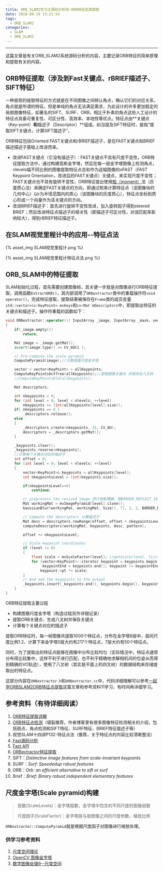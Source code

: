 ```yaml
---
title: ORB_SLAM2学习之源码分析四-ORB特征及其提取
date: 2018-08-19 13:21:54
tags: 
  - ORB_SLAM2
categories: 
  - SLAM
  - ORB_SLAM2
---
```


---

这篇文章是有关ORB_SLAM2系统源码分析的内容，主要记录ORB特征的简单原理和提取有关的内容。

<!--more--->

## ORB特征提取（涉及到Fast关键点、rBRIEF描述子、SIFT特征）

一种直观的提取特征的方式就是在不同图像之间辨认角点，确认它们的对应关系，角点就是所谓的特征。但是单纯的角点无法满足需求，为此设计的许多更加稳定的局部图像特征，如著名的SIFT、SURF、ORB，相比于朴素的角点这些人工设计的特征点具备可重复性、可区分性、高效率、本地性等优点。特征点由**关键点（Key-point）**和**描述子（Descriptor）**组成。如当提及SIFT特征时，是指“提取SIFT关键点，计算SIFT描述子”。

ORB特征包括Oriented FAST关键点和rBRIEF描述子，是在FAST关键点和BRIEF描述描述子基础上改进而来。

- 改进FAST关键点（它没有描述子）：FAST关键点不具有尺度不变性，ORB特征提取方法中，通过构建高斯金字塔，然后在每一层金字塔图像上检测角点，nlevels幅不同比例的图像提取特征点总和作为这幅图像的oFAST（FAST Keypoint Orientation，改进后的FAST关键点）关键点，来实现尺度不变性；FAST关键点也不具有旋转不变性，ORB特征提出使用[矩（moment）](https://www.cnblogs.com/ronny/p/3985810.html)法（灰度质心法）来确定FAST关键点的方向，即通过矩来计算特征点（该图像块的几何中心）以r为半径范围内的质心（该图像块的灰度质心），特征点坐标到质心形成一个向量作为该关键点的方向。
- 改进BRIEF描述子：首先进行旋转不变性改进，加入旋转因子得到steered BRIEF；然后改进特征点描述子的相关性（即描述子可区分性，对误匹配率影响较大），得到rBRIEF特征描述子。

## 在SLAM视觉里程计中的应用--特征点法

{% asset_img SLAM视觉里程计.png %}

{% asset_img SLAM视觉里程计特征点法.png %}

## ORB_SLAM中的特征提取

SLAM初始化过程，首先需要创建图像帧，其关键一步就是对图像进行ORB特征提取，调用函数`ExtractORB()`，其内部调用了`ORBextractor`类中的重载操作符`void operator()`，完成特征提取，提取结果被保存在`Frame`类的成员变量`std::vector<cv:KeyPoint> mvKeys`和`cv:Mat mDescriptors`中，即提取出特征的关键点和描述子。操作符重载的函数如下：

~~~c++
void ORBextractor::operator()( InputArray _image, InputArray _mask, vector<KeyPoint>& _keypoints, OutputArray _descriptors)
{
    if(_image.empty())
        return;

    Mat image = _image.getMat();
    assert(image.type() == CV_8UC1 );

    // Pre-compute the scale pyramid
    ComputePyramid(image);//计算图像尺度金字塔

    vector < vector<KeyPoint> > allKeypoints;
    ComputeKeyPointsOctTree(allKeypoints);//提取图像关键点 并保存在八叉树
    //ComputeKeyPointsOld(allKeypoints);

    Mat descriptors;

    int nkeypoints = 0;
    for (int level = 0; level < nlevels; ++level)
        nkeypoints += (int)allKeypoints[level].size();
    if( nkeypoints == 0 )
        _descriptors.release();
    else
    {
        _descriptors.create(nkeypoints, 32, CV_8U);
        descriptors = _descriptors.getMat();
    }

    _keypoints.clear();
    _keypoints.reserve(nkeypoints);
	//计算每个关键点对应的描述子
    int offset = 0;
    for (int level = 0; level < nlevels; ++level)
    {
        vector<KeyPoint>& keypoints = allKeypoints[level];
        int nkeypointsLevel = (int)keypoints.size();

        if(nkeypointsLevel==0)
            continue;

        // preprocess the resized image 进行高斯模糊，用BORDER_REFLECT_101方法处理边缘
        Mat workingMat = mvImagePyramid[level].clone();
        GaussianBlur(workingMat, workingMat, Size(7, 7), 2, 2, BORDER_REFLECT_101);

        // Compute the descriptors 计算描述子
        Mat desc = descriptors.rowRange(offset, offset + nkeypointsLevel);
        computeDescriptors(workingMat, keypoints, desc, pattern);

        offset += nkeypointsLevel;

        // Scale keypoint coordinates
        if (level != 0)
        {
            float scale = mvScaleFactor[level]; //getScale(level, firstLevel, scaleFactor);
            for (vector<KeyPoint>::iterator keypoint = keypoints.begin(),
                 keypointEnd = keypoints.end(); keypoint != keypointEnd; ++keypoint)
                keypoint->pt *= scale;
        }
        // And add the keypoints to the output
        _keypoints.insert(_keypoints.end(), keypoints.begin(), keypoints.end());
    }
}
~~~

ORB特征提取主要过程

- 构建图像尺度金字塔（构造过程另作详细记录）
- 提取ORB关键点、生成八叉树并保存关键点
- 计算每个关键点对应的描述子

提取ORB特征时，每一帧图像共提取1000个特征点，分布在金字塔8层中，层间尺度比例1.2，计算下来金字塔0层大约有217个特征点，7层大约有50个特征点。

同时，为了提取出的特征点能够在图像中分布比较均匀（实际情况中，特征点通常分布得比较集中，这样不利于进行匹配，也不利于精确地求解相机间的位姿从而得到精确的VO轨迹），使用了八叉树（其实是平面上的四叉树）的数据结构来存储提取出的特征点。

这部分内容在`ORBextractor.h`和`ORBextractor.cc`中，代码详细理解可以参考[一起学ORBSLAM2ORB特征点提取](https://blog.csdn.net/qq_30356613/article/details/75231440)这篇文章和参考资料11学习，有时间再详细学习。

## 参考资料（有待详细阅读）

1. [ORB特征提取详解](https://blog.csdn.net/zouzoupaopao229/article/details/52625678)
2. [ORB特征点检测](http://www.cnblogs.com/ronny/p/4083537.html )（墙裂推荐，作者博客里有很多图像特征检测相关的介绍，包括斑点、角点检测和SIFT特征、SURF特征、BRIEF特征描述子等）
4. 视觉SLAM十四讲P132-特征点法（推荐，关于特征点的内容比较清晰整洁）
5. [Fast源码分析](https://blog.csdn.net/zhaocj/article/details/40301561)
5. [Fast API](http://opencv.jp/opencv-2.2_org/cpp/features2d_feature_detection_and_description.html?highlight=fast#StarDetector)
6. [ORBextractor特征提取](https://www.cnblogs.com/shang-slam/p/6421940.html)
7. SIFT：*Distinctive image features from scale-invariant keypoints*
8. SURF：*Surf: Speededup robust features*
9. ORB：*Orb: an efficient alternative to sift or surf*
10. Brief：*Brief: Binary robust independent elementary features*

## 尺度金字塔(Scale pyramid)构建

> 层数(ScaleLevels)：金字塔层数，金字塔中包含的不同尺度的图像层数
>
> 尺度因子(ScaleFactor)：金字塔层与层图像之间的尺度参数，缩放比例

`ORBextractor::ComputePyramid`就是根据尺度因子对图像进行缩放处理。

### 供学习参考资料

1. [尺度空间理论](http://www.cnblogs.com/ronny/p/3886013.html)
2. [OpenCV 图像金字塔](http://www.opencv.org.cn/opencvdoc/2.3.2/html/doc/tutorials/imgproc/pyramids/pyramids.html)
3. [数字图像处理9--尺度空间](https://blog.csdn.net/samkieth/article/details/50407655)

### 